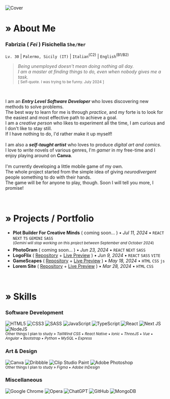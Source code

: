 ![Cover](https://media.licdn.com/dms/image/D4D16AQGky8gQXwONnA/profile-displaybackgroundimage-shrink_350_1400/0/1719305831567?e=1726099200&v=beta&t=ljRCrZxCr86uA9gPCARj5e7THR-46geMI8fjm6jtuMc)

# » About Me 
### Fabrizia ( *Fei* ) Fisichella ` She/Her `
` Lv. 30 ` | ` Palermo, Sicily (IT) ` | ` Italian `<sup>(C2)</sup> | ` English `<sup>(B1/B2)</sup><br>
> *Being unemployed doesn't mean doing nothing all day.*<br>
> *I am a master at finding things to do, even when nobody gives me a task.*<br>
> <sup>[ Self-quote. I was trying to be funny. July 2024 ]</sup><br>

<br>

I am an _**Entry Level Software Developer**_ who loves discovering new methods to solve problems.<br>
The best way to learn for me is through *practice*, and my forte is to look for the easiest and most effective path to achieve a goal.<br>
I am a *creative person* who likes to experiment all the time, I am curious and I don't like to stay still.<br>
If I have nothing to do, I'd rather make it up myself!<br>
<br>
I am also a _**self-taught artist**_ who loves to produce *digital art and comics*.<br>
I love to *write* novels of various genres, I'm *gamer* in my free-time and I enjoy playing around on **Canva**.<br>
<br>
I'm currently developing a little mobile game of my own.<br>
The whole project started from the simple idea of giving *neurodivergent* people something to do with their hands.<br>
The game will be for anyone to play, though. Soon I will tell you more, I promise!<br>

<br>

# » Projects / Portfolio
- **Plot Builder For Creative Minds** ( coming soon... ) • *Jul 11, 2024* • `REACT` `NEXT` `TS` `GEMINI` `SASS`<br>
  <sup>(*Gemini will stop working on this project between September and October 2024*)</sup>
- **PhotoGram** ( coming soon... ) • *Jun 23, 2024* • `REACT` `NEXT` `SASS`
- **LogoFlix** ( [Repository](https://github.com/fabriziafisichella/logoflix) + [Live Preview](https://logoflix.vercel.app) ) • *Jun 9, 2024* • `REACT` `SASS` `VITE`
- **GameScapes** ( [Repository](https://github.com/fabriziafisichella/gamescapes) + [Live Preview](https://gamescapes.vercel.app) ) • *May 18, 2024* • `HTML` `CSS` `js`
- **Lorem Site** ( [Repository](https://github.com/fabriziafisichella/ipsum-lorem-site) + [Live Preview](https://ipsum-lorem-site.vercel.app) ) • *Mar 28, 2024* • `HTML` `CSS`

<br>

# » Skills
### Software Development
![HTML5](https://img.shields.io/badge/html5-%23E34F26.svg?style=for-the-badge&logo=html5&logoColor=white) ![CSS3](https://img.shields.io/badge/css3-%231572B6.svg?style=for-the-badge&logo=css3&logoColor=white) ![SASS](https://img.shields.io/badge/SASS-hotpink.svg?style=for-the-badge&logo=SASS&logoColor=white) 	![JavaScript](https://img.shields.io/badge/javascript-%23323330.svg?style=for-the-badge&logo=javascript&logoColor=%23F7DF1E) ![TypeScript](https://img.shields.io/badge/typescript-%23007ACC.svg?style=for-the-badge&logo=typescript&logoColor=white) ![React](https://img.shields.io/badge/react-%2320232a.svg?style=for-the-badge&logo=react&logoColor=%2361DAFB) ![Next JS](https://img.shields.io/badge/Next-black?style=for-the-badge&logo=next.js&logoColor=white) ![NodeJS](https://img.shields.io/badge/node.js-6DA55F?style=for-the-badge&logo=node.js&logoColor=white) <br>
<sup>Other things I plan to study » *TailWind CSS* • *React Native* • *Ionic* • *ThreeJS* • *Vue* • *Angular* • *Bootstrap* • *Python* • *MySQL* • *Express* </sup>

### Art & Design
![Canva](https://img.shields.io/badge/Canva-%2300C4CC.svg?style=for-the-badge&logo=Canva&logoColor=white) ![Dribbble](https://img.shields.io/badge/Dribbble-EA4C89?style=for-the-badge&logo=dribbble&logoColor=white) ![**Clip Studio Paint**](https://img.shields.io/badge/Clip%20Studio%20Paint-49021F?style=for-the-badge&logo=clipstudiopaint&logoColor=white) ![Adobe Photoshop](https://img.shields.io/badge/adobe%20photoshop-%2331A8FF.svg?style=for-the-badge&logo=adobe%20photoshop&logoColor=white)<br>
<sup>Other things I plan to study » *Figma* • *Adobe InDesign*</sup>

### Miscellaneous
![Google Chrome](https://img.shields.io/badge/Google%20Chrome-4285F4?style=for-the-badge&logo=GoogleChrome&logoColor=white) ![Opera](https://img.shields.io/badge/Opera-FF1B2D?style=for-the-badge&logo=Opera&logoColor=white) ![ChatGPT](https://img.shields.io/badge/chatGPT-74aa9c?style=for-the-badge&logo=openai&logoColor=white) ![GitHub](https://img.shields.io/badge/github-%23121011.svg?style=for-the-badge&logo=github&logoColor=white) ![MongoDB](https://img.shields.io/badge/MongoDB-%234ea94b.svg?style=for-the-badge&logo=mongodb&logoColor=white)
